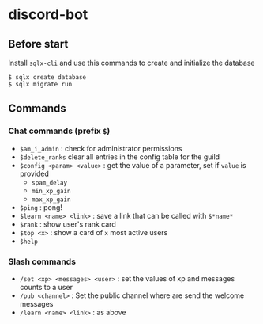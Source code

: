 # discord-bot

## Before start

Install `sqlx-cli` and use this commands to create and initialize the database

    $ sqlx create database
    $ sqlx migrate run


## Commands

### Chat commands (prefix `$`)
- `$am_i_admin` : check for administrator permissions
- `$delete_ranks`  clear all entries in the config table for the guild
- `$config <param> <value>` : get the value of a parameter, set if `value` is provided
    - `spam_delay`
    - `min_xp_gain`
    - `max_xp_gain`
- `$ping` : pong!
- `$learn <name> <link>` : save a link that can be called with `$*name*`
- `$rank` : show user's rank card
- `$top <x>` : show a card of `x` most active users
- `$help`


### Slash commands
- `/set <xp> <messages> <user>` : set the values of xp and messages counts to a user
- `/pub <channel>` : Set the public channel where are send the welcome messages
- `/learn <name> <link>` : as above

<!-- TODO: Add possibility to add fonts, profile pictures...>
<!-- TODO: Add logging to file>
<!-- TODO: Possibility to set xp to users OR find a way to get meee6 leaderboard>
<!-- TODO: reaction roles>
<!-- TODO: Try Piet (https://github.com/linebender/piet) to replace raqote (issue with text drawing)>
<!-- TODO: Migrate to slash commands>
